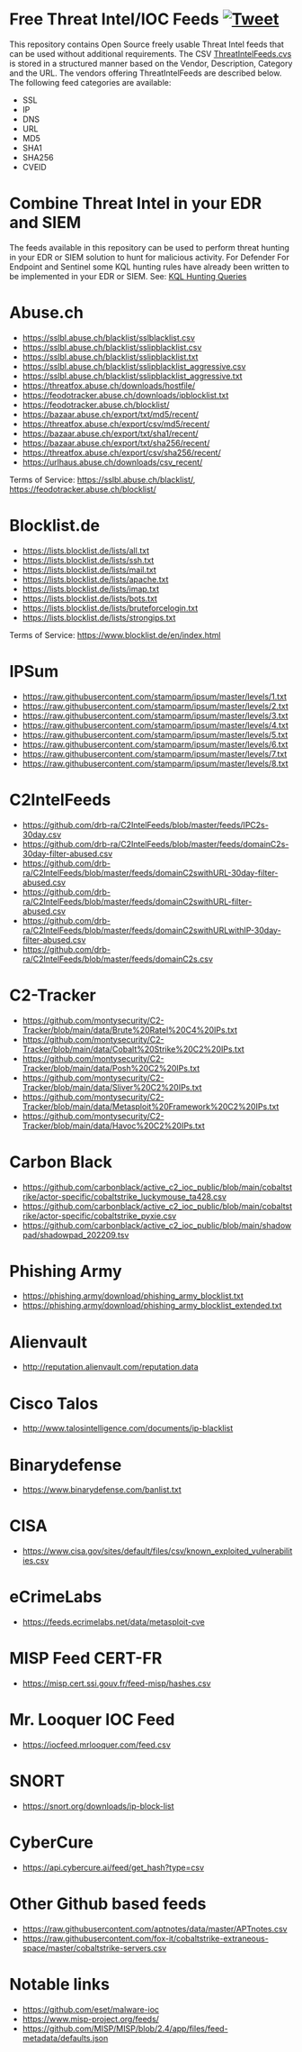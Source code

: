 # Free Threat Intel/IOC Feeds [![Tweet](https://img.shields.io/twitter/url/http/shields.io.svg?style=social)](https://twitter.com/intent/tweet?text=Open%20Source%20Threat%20Intel%20Feeds%20Listed!%20Compatible%20with%20EDR%20and%20SIEM%20Solutions!&url=https://github.com/Bert-JanP/Hunting-Queries-Detection-Rules)
This repository contains Open Source freely usable Threat Intel feeds that can be used without additional requirements. The CSV [ThreatIntelFeeds.cvs](./ThreatIntelFeeds.csv) is stored in a structured manner based on the Vendor, Description, Category and the URL. The vendors offering ThreatIntelFeeds are described below. 
The following feed categories are available:
- SSL
- IP
- DNS
- URL
- MD5
- SHA1
- SHA256
- CVEID

# Combine Threat Intel in your EDR and SIEM
The feeds available in this repository can be used to perform threat hunting in your EDR or SIEM solution to hunt for malicious activity. For Defender For Endpoint and Sentinel some KQL hunting rules have already been written to be implemented in your EDR or SIEM. See: [KQL Hunting Queries](https://github.com/Bert-JanP/Hunting-Queries-Detection-Rules/tree/main/Threat%20Hunting)

# Abuse.ch
- https://sslbl.abuse.ch/blacklist/sslblacklist.csv
- https://sslbl.abuse.ch/blacklist/sslipblacklist.csv
- https://sslbl.abuse.ch/blacklist/sslipblacklist.txt
- https://sslbl.abuse.ch/blacklist/sslipblacklist_aggressive.csv
- https://sslbl.abuse.ch/blacklist/sslipblacklist_aggressive.txt
- https://threatfox.abuse.ch/downloads/hostfile/
- https://feodotracker.abuse.ch/downloads/ipblocklist.txt
- https://feodotracker.abuse.ch/blocklist/
- https://bazaar.abuse.ch/export/txt/md5/recent/
- https://threatfox.abuse.ch/export/csv/md5/recent/
- https://bazaar.abuse.ch/export/txt/sha1/recent/
- https://bazaar.abuse.ch/export/txt/sha256/recent/
- https://threatfox.abuse.ch/export/csv/sha256/recent/
- https://urlhaus.abuse.ch/downloads/csv_recent/

Terms of Service: https://sslbl.abuse.ch/blacklist/, https://feodotracker.abuse.ch/blocklist/

# Blocklist.de
- https://lists.blocklist.de/lists/all.txt
- https://lists.blocklist.de/lists/ssh.txt
- https://lists.blocklist.de/lists/mail.txt
- https://lists.blocklist.de/lists/apache.txt
- https://lists.blocklist.de/lists/imap.txt
- https://lists.blocklist.de/lists/bots.txt
- https://lists.blocklist.de/lists/bruteforcelogin.txt
- https://lists.blocklist.de/lists/strongips.txt

Terms of Service: https://www.blocklist.de/en/index.html

# IPSum
- https://raw.githubusercontent.com/stamparm/ipsum/master/levels/1.txt
- https://raw.githubusercontent.com/stamparm/ipsum/master/levels/2.txt
- https://raw.githubusercontent.com/stamparm/ipsum/master/levels/3.txt
- https://raw.githubusercontent.com/stamparm/ipsum/master/levels/4.txt
- https://raw.githubusercontent.com/stamparm/ipsum/master/levels/5.txt
- https://raw.githubusercontent.com/stamparm/ipsum/master/levels/6.txt
- https://raw.githubusercontent.com/stamparm/ipsum/master/levels/7.txt
- https://raw.githubusercontent.com/stamparm/ipsum/master/levels/8.txt

# C2IntelFeeds
- https://github.com/drb-ra/C2IntelFeeds/blob/master/feeds/IPC2s-30day.csv
- https://github.com/drb-ra/C2IntelFeeds/blob/master/feeds/domainC2s-30day-filter-abused.csv
- https://github.com/drb-ra/C2IntelFeeds/blob/master/feeds/domainC2swithURL-30day-filter-abused.csv
- https://github.com/drb-ra/C2IntelFeeds/blob/master/feeds/domainC2swithURL-filter-abused.csv
- https://github.com/drb-ra/C2IntelFeeds/blob/master/feeds/domainC2swithURLwithIP-30day-filter-abused.csv
- https://github.com/drb-ra/C2IntelFeeds/blob/master/feeds/domainC2s.csv

# C2-Tracker
- https://github.com/montysecurity/C2-Tracker/blob/main/data/Brute%20Ratel%20C4%20IPs.txt
- https://github.com/montysecurity/C2-Tracker/blob/main/data/Cobalt%20Strike%20C2%20IPs.txt
- https://github.com/montysecurity/C2-Tracker/blob/main/data/Posh%20C2%20IPs.txt
- https://github.com/montysecurity/C2-Tracker/blob/main/data/Sliver%20C2%20IPs.txt
- https://github.com/montysecurity/C2-Tracker/blob/main/data/Metasploit%20Framework%20C2%20IPs.txt
- https://github.com/montysecurity/C2-Tracker/blob/main/data/Havoc%20C2%20IPs.txt

# Carbon Black
- https://github.com/carbonblack/active_c2_ioc_public/blob/main/cobaltstrike/actor-specific/cobaltstrike_luckymouse_ta428.csv
- https://github.com/carbonblack/active_c2_ioc_public/blob/main/cobaltstrike/actor-specific/cobaltstrike_pyxie.csv
- https://github.com/carbonblack/active_c2_ioc_public/blob/main/shadowpad/shadowpad_202209.tsv

# Phishing Army
- https://phishing.army/download/phishing_army_blocklist.txt
- https://phishing.army/download/phishing_army_blocklist_extended.txt

# Alienvault
- http://reputation.alienvault.com/reputation.data

# Cisco Talos
- http://www.talosintelligence.com/documents/ip-blacklist

# Binarydefense
- https://www.binarydefense.com/banlist.txt

# CISA
- https://www.cisa.gov/sites/default/files/csv/known_exploited_vulnerabilities.csv

# eCrimeLabs 
- https://feeds.ecrimelabs.net/data/metasploit-cve

# MISP Feed CERT-FR
- https://misp.cert.ssi.gouv.fr/feed-misp/hashes.csv

# Mr. Looquer IOC Feed
- https://iocfeed.mrlooquer.com/feed.csv

# SNORT
- https://snort.org/downloads/ip-block-list

# CyberCure
- https://api.cybercure.ai/feed/get_hash?type=csv

# Other Github based feeds
- https://raw.githubusercontent.com/aptnotes/data/master/APTnotes.csv
- https://raw.githubusercontent.com/fox-it/cobaltstrike-extraneous-space/master/cobaltstrike-servers.csv

# Notable links
- https://github.com/eset/malware-ioc
- https://www.misp-project.org/feeds/
- https://github.com/MISP/MISP/blob/2.4/app/files/feed-metadata/defaults.json
